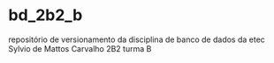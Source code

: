 # bd_2b2_b
repositório de versionamento da disciplina de banco de dados da etec Sylvio de Mattos Carvalho 2B2 turma B
